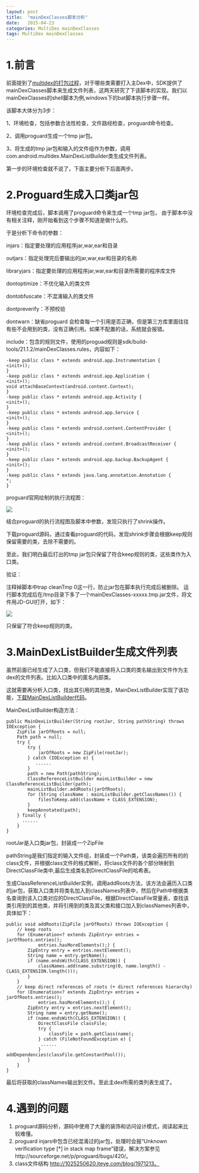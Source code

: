 ```yaml
---
layout: post
title:  "mainDexClasses脚本分析"
date:   2015-04-23
categories: MultiDex mainDexClasses
tags: MultiDex mainDexClasses
---
```


# 1.前言 #
前面提到了[multidex的打包过程](https://coolpers.github.io/multidex/2015/04/13/multidex.html)，对于哪些类需要打入主Dex中，SDK提供了mainDexClasses脚本来生成文件列表，这两天研究了下该脚本的实现。我们以mainDexClasses的shell脚本为例,windows下的bat脚本执行步骤一样。

该脚本大体分为3步：

1、环境检查，包括参数合法性检查，文件路经检查，proguard命令检查。

2、调用proguard生成一个tmp jar包。

3、将生成的tmp jar包和输入的文件组作为参数，调用com.android.multidex.MainDexListBuilder类生成文件列表。

第一步的环境检查就不说了，下面主要分析下后面两步。

# 2.Proguard生成入口类jar包 #

环境检查完成后，脚本调用了proguard命令来生成一个tmp jar包，
由于脚本中没有相关注释，刚开始看到这个步骤不知道是做什么的。

于是分析下命令的参数：

injars：指定要处理的应用程序jar,war,ear和目录

outjars：指定处理完后要输出的jar,war,ear和目录的名称

libraryjars：指定要处理的应用程序jar,war,ear和目录所需要的程序库文件

dontoptimize：不优化输入的类文件

dontobfuscate：不混淆输入的类文件

dontpreverify：不预校验

dontwarn：缺省proguard 会检查每一个引用是否正确，但是第三方库里面往往有些不会用到的类，没有正确引用。如果不配置的话，系统就会报错。

include：包含的规则文件，使用的proguad规则是sdk/build-tools/21.1.2/mainDexClasses.rules，内容如下：

	-keep public class * extends android.app.Instrumentation {
    <init>();
	}
	-keep public class * extends android.app.Application {
    <init>();
    void attachBaseContext(android.content.Context);
	}
	-keep public class * extends android.app.Activity {
    <init>();
	}
	-keep public class * extends android.app.Service {
    <init>();
	}
	-keep public class * extends android.content.ContentProvider {
	<init>();
	}
	-keep public class * extends android.content.BroadcastReceiver {
	<init>();
	}
	-keep public class * extends android.app.backup.BackupAgent {
	<init>();
	}
	-keep public class * extends java.lang.annotation.Annotation {
	*;
	}

proguard官网绘制的执行流程图：

![](/assets/posts/2015-04-23-mainDexClasses/proguard-sequence.png)

结合proguard的执行流程图及脚本中参数，发现只执行了shrink操作。

下载proguard源码，通过查看proguard的代码，发现shrink步骤会根据keep规则保留需要的类，去除不需要的。

至此，我们明白最后打出的tmp jar包只保留了符合keep规则的类，这些类作为入口类。

验证：

注释掉脚本中trap cleanTmp 0这一行，防止jar包在脚本执行完成后被删除。
运行脚本完成后在/tmp目录下多了一个mainDexClasses-xxxxx.tmp.jar文件，将文件用JD-GUI打开，如下：

![](/assets/posts/2015-04-23-mainDexClasses/tempjar.png)

只保留了符合keep规则的类。



# 3.MainDexListBuilder生成文件列表 #

虽然前面已经生成了入口类，但我们不能直接将入口类的类名输出到文件作为主dex的文件列表。比如入口类中的匿名内部类。

这就需要再分析入口类，找出其引用的其他类，MainDexListBuilder实现了该功能，[下载MainDexListBuilder代码](https://android.googlesource.com/platform/dalvik/+/893795fc95fdd77d398ebb77a0fe336c45b596cf/dx/src/com/android/multidex/MainDexListBuilder.java)。

MainDexListBuilder构造方法：

	public MainDexListBuilder(String rootJar, String pathString) throws IOException {
        ZipFile jarOfRoots = null;
        Path path = null;
        try {
            try {
                jarOfRoots = new ZipFile(rootJar);
            } catch (IOException e) {
               ......
            }
            path = new Path(pathString);
            ClassReferenceListBuilder mainListBuilder = new ClassReferenceListBuilder(path);
            mainListBuilder.addRoots(jarOfRoots);
            for (String className : mainListBuilder.getClassNames()) {
                filesToKeep.add(className + CLASS_EXTENSION);
            }
            keepAnnotated(path);
        } finally {
          ......
        }
    }

rootJar是入口类jar包，封装成一个ZipFile

pathString是我们指定的输入文件组，封装成一个Path类，该类会遍历所有的的class文件，并根据class文件的格式解析，将class文件的各个部分映射到DirectClassFile类中,最后生成类名到DirectClassFile的哈希表。

生成ClassReferenceListBuilder实例，调用addRoots方法，该方法会遍历入口类的jar包，获取入口类并将类名加入到classNames列表中，然后在Path中根据类名查询到该入口类对应的DirectClassFile，根据DirectClassFile常量表，查找该类引用到的其他类，并将引用到的类及其父类和接口加入到classNames列表中，具体如下：

	public void addRoots(ZipFile jarOfRoots) throws IOException {
        // keep roots
        for (Enumeration<? extends ZipEntry> entries = jarOfRoots.entries();
                entries.hasMoreElements();) {
            ZipEntry entry = entries.nextElement();
            String name = entry.getName();
            if (name.endsWith(CLASS_EXTENSION)) {
                classNames.add(name.substring(0, name.length() - CLASS_EXTENSION.length()));
            }
        }
        // keep direct references of roots (+ direct references hierarchy)
        for (Enumeration<? extends ZipEntry> entries = jarOfRoots.entries();
                entries.hasMoreElements();) {
            ZipEntry entry = entries.nextElement();
            String name = entry.getName();
            if (name.endsWith(CLASS_EXTENSION)) {
                DirectClassFile classFile;
                try {
                    classFile = path.getClass(name);
                } catch (FileNotFoundException e) {
                 ......
                }               addDependencies(classFile.getConstantPool());
            }
        }
    }

最后将获取的classNames输出到文件。至此主dex所需的类列表生成了。

# 4.遇到的问题 #
1. proguard源码分析，源码中使用了大量的装饰和访问设计模式，阅读起来比较难懂。
2. proguard injars中包含已经混淆过的jar包，处理时会报“Unknown verification type [*] in stack map frame”错误，解决方案参见http://sourceforge.net/p/proguard/bugs/420/。
3. class文件结构 http://1025250620.iteye.com/blog/1971213。

